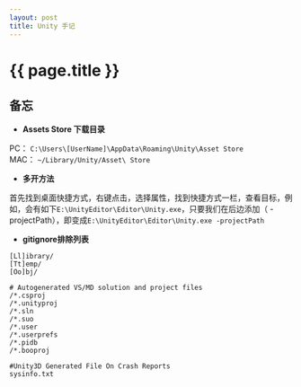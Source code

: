 ```yaml
---
layout: post
title: Unity 手记
---
```


# {{ page.title }}

## 备忘

- **Assets Store 下载目录**  

PC： `C:\Users\[UserName]\AppData\Roaming\Unity\Asset Store`  
MAC： `~/Library/Unity/Asset\ Store`

- **多开方法**  

首先找到桌面快捷方式，右键点击，选择属性，找到快捷方式一栏，查看目标，例如，会有如下`E:\UnityEditor\Editor\Unity.exe`，只要我们在后边添加（ -projectPath），即变成`E:\UnityEditor\Editor\Unity.exe -projectPath`

- **gitignore排除列表**  

```
[Ll]ibrary/
[Tt]emp/
[Oo]bj/

# Autogenerated VS/MD solution and project files
/*.csproj
/*.unityproj
/*.sln
/*.suo
/*.user
/*.userprefs
/*.pidb
/*.booproj

#Unity3D Generated File On Crash Reports
sysinfo.txt
```
